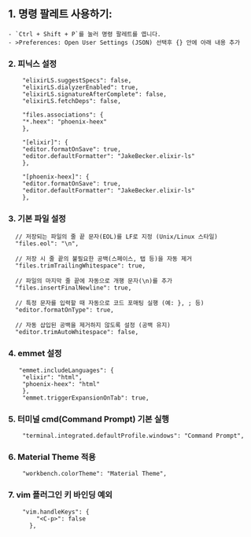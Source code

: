 ## 1. 명령 팔레트 사용하기:
    - `Ctrl + Shift + P`를 눌러 명령 팔레트를 엽니다.
    - >Preferences: Open User Settings (JSON) 선택후 {} 안에 아래 내용 추가

### 2. 피닉스 설정

```
    "elixirLS.suggestSpecs": false,
    "elixirLS.dialyzerEnabled": true,
    "elixirLS.signatureAfterComplete": false,
    "elixirLS.fetchDeps": false,

    "files.associations": {
    "*.heex": "phoenix-heex"
    },

    "[elixir]": {
    "editor.formatOnSave": true,
    "editor.defaultFormatter": "JakeBecker.elixir-ls"
    },

    "[phoenix-heex]": {
    "editor.formatOnSave": true,
    "editor.defaultFormatter": "JakeBecker.elixir-ls"
    },
```


### 3. 기본 파일 설정
```
  // 저장되는 파일의 줄 끝 문자(EOL)를 LF로 지정 (Unix/Linux 스타일)
  "files.eol": "\n",

  // 저장 시 줄 끝의 불필요한 공백(스페이스, 탭 등)을 자동 제거
  "files.trimTrailingWhitespace": true,

  // 파일의 마지막 줄 끝에 자동으로 개행 문자(\n)를 추가
  "files.insertFinalNewline": true,

  // 특정 문자를 입력할 때 자동으로 코드 포매팅 실행 (예: }, ; 등)
  "editor.formatOnType": true,

  // 자동 삽입된 공백을 제거하지 않도록 설정 (공백 유지)
  "editor.trimAutoWhitespace": false,

```

### 4. emmet 설정
```
   "emmet.includeLanguages": {
    "elixir": "html",
    "phoenix-heex": "html"
    },
    "emmet.triggerExpansionOnTab": true,
```

### 5.  터미널 cmd(Command Prompt) 기본 실행
```
	"terminal.integrated.defaultProfile.windows": "Command Prompt",
```


### 6.   Material Theme 적용
```
	"workbench.colorTheme": "Material Theme",
```

### 7. vim 플러그인 키 바인딩 예외
```
	"vim.handleKeys": {
	    "<C-p>": false
	  },
```

